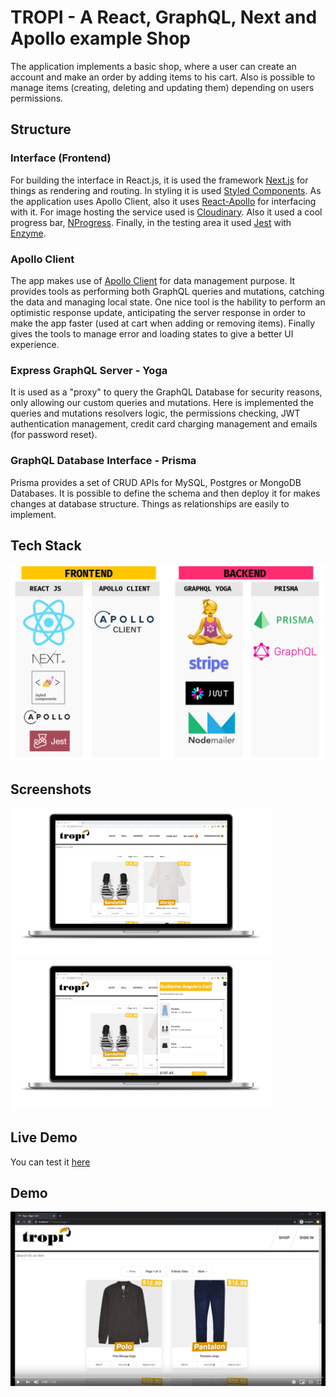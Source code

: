 # TROPI - A React, GraphQL, Next and Apollo example Shop
The application implements a basic shop, where a user can create an account and make an order by adding items to his cart. Also is possible to manage items (creating, deleting and updating them) depending on users permissions. 

## Structure
### Interface (Frontend)
For building the interface in React.js, it is used the framework [Next.js](https://nextjs.org/) for things as rendering and routing. In styling it is used [Styled Components](https://www.styled-components.com/). As the application uses Apollo Client, also it uses [React-Apollo](https://github.com/apollographql/react-apollo) for interfacing with it. For image hosting the service used is [Cloudinary](https://cloudinary.com/). Also it used a cool progress bar, [NProgress](https://ricostacruz.com/nprogress/). Finally, in the testing area it used [Jest](https://jestjs.io/) with [Enzyme](https://airbnb.io/enzyme/).

### Apollo Client
The app makes use of [Apollo Client](https://www.apollographql.com/docs/react/) for data management purpose. It provides tools as performing both GraphQL queries and mutations, catching the data and managing local state. One nice tool is the hability to perform an optimistic response update, anticipating the server response in order to make the app faster (used at cart when adding or removing items). Finally gives the tools to manage error and loading states to give a better UI experience.

### Express GraphQL Server - Yoga
It is used as a "proxy" to query the GraphQL Database for security reasons, only allowing our custom queries and mutations. Here is implemented the queries and mutations resolvers logic, the permissions checking, JWT authentication management, credit card charging management and emails (for password reset).

### GraphQL Database Interface - Prisma
Prisma provides a set of CRUD APIs for MySQL, Postgres or MongoDB Databases. It is possible to define the schema and then deploy it for makes changes at database structure. Things as relationships are easily to implement. 

## Tech Stack
<img src="https://github.com/GuilleAngulo/react-graphql-shop/blob/master/frontend/snapshots/techs-stack.png" width="1000">

## Screenshots
<img src="https://github.com/GuilleAngulo/react-graphql-shop/blob/master/frontend/snapshots/home-shot.png" width="420"><img src="https://github.com/GuilleAngulo/react-graphql-shop/blob/master/frontend/snapshots/cart-shot.png" width="420">

## Live Demo
You can test it [here](https://tropi-react-prod.herokuapp.com/)

## Demo
[![Watch the demo](https://github.com/GuilleAngulo/react-graphql-shop/blob/master/frontend/snapshots/frame.png)](https://youtu.be/MSxbtrsVcfQ)
